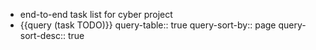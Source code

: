 - end-to-end task list for cyber project
- {{query (task TODO)}}
  query-table:: true
  query-sort-by:: page
  query-sort-desc:: true